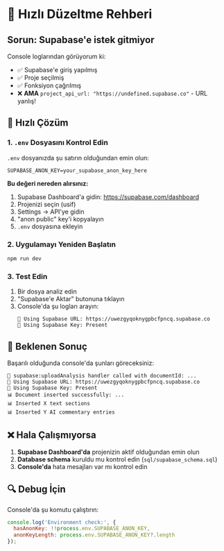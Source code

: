 # 🚨 Hızlı Düzeltme Rehberi

## Sorun: Supabase'e istek gitmiyor

Console loglarından görüyorum ki:
- ✅ Supabase'e giriş yapılmış
- ✅ Proje seçilmiş
- ✅ Fonksiyon çağrılmış
- ❌ **AMA** `project_api_url: "https://undefined.supabase.co"` - URL yanlış!

## 🔧 Hızlı Çözüm

### 1. `.env` Dosyasını Kontrol Edin

`.env` dosyanızda şu satırın olduğundan emin olun:

```env
SUPABASE_ANON_KEY=your_supabase_anon_key_here
```

**Bu değeri nereden alırsınız:**
1. Supabase Dashboard'a gidin: https://supabase.com/dashboard
2. Projenizi seçin (usif)
3. Settings → API'ye gidin
4. "anon public" key'i kopyalayın
5. `.env` dosyasına ekleyin

### 2. Uygulamayı Yeniden Başlatın

```bash
npm run dev
```

### 3. Test Edin

1. Bir dosya analiz edin
2. "Supabase'e Aktar" butonuna tıklayın
3. Console'da şu logları arayın:
   ```
   🔗 Using Supabase URL: https://uwezgyqoknygpbcfpncq.supabase.co
   🔑 Using Supabase Key: Present
   ```

## 🎯 Beklenen Sonuç

Başarılı olduğunda console'da şunları göreceksiniz:
```
🚀 supabase:uploadAnalysis handler called with documentId: ...
🔗 Using Supabase URL: https://uwezgyqoknygpbcfpncq.supabase.co
🔑 Using Supabase Key: Present
📊 Document inserted successfully: ...
📊 Inserted X text sections
📊 Inserted Y AI commentary entries
```

## ❌ Hala Çalışmıyorsa

1. **Supabase Dashboard'da** projenizin aktif olduğundan emin olun
2. **Database schema** kuruldu mu kontrol edin (`sql/supabase_schema.sql`)
3. **Console'da** hata mesajları var mı kontrol edin

## 🔍 Debug İçin

Console'da şu komutu çalıştırın:
```javascript
console.log('Environment check:', {
  hasAnonKey: !!process.env.SUPABASE_ANON_KEY,
  anonKeyLength: process.env.SUPABASE_ANON_KEY?.length
});
```
